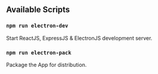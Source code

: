 ## Available Scripts

### `npm run electron-dev`

Start ReactJS, ExpressJS & ElectronJS development server.

### `npm run electron-pack`

Package the App for distribution.
